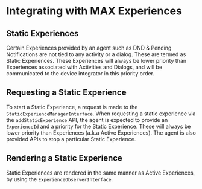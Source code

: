 # Integrating with MAX Experiences

## Static Experiences

Certain Experiences provided by an agent such as DND & Pending Notifications are not tied to any activity or a dialog. These are termed as Static Experiences. These Experiences will always be lower priority than Experiences associated with Activities and Dialogs, and will be communicated to the device integrator in this priority order.

## Requesting a Static Experience

To start a Static Experience, a request is made to the `StaticExperienceManagerInterface`. When requesting a static experience via the `addStaticExperience` API, the agent is expected to provide an `ExperienceId` and a priority for the Static Experience. These will always be lower priority than Experiences (a.k.a Active Experiences). The agent is also provided APIs to stop a particular Static Experience.

 
## Rendering a Static Experience
Static Experiences are rendered in the same manner as Active Experiences, by using the `ExperienceObserverInterface`.
